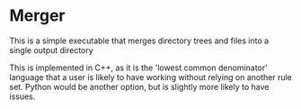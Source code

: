 # Merger

This is a simple executable that merges directory trees and files into a single output directory

This is implemented in C++, as it is the 'lowest common denominator' language that a user is likely to have working
without relying on another rule set. Python would be another option, but is slightly more likely to have issues.
